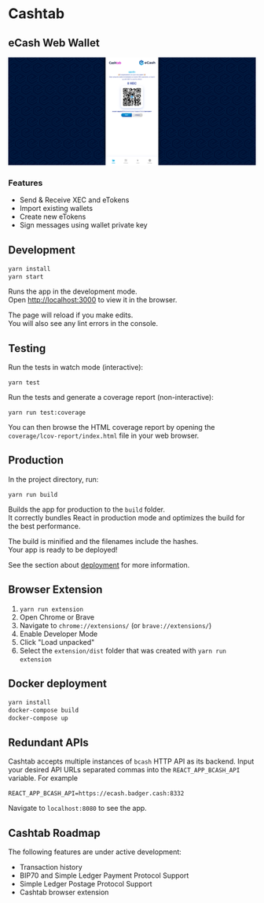 # Cashtab

## eCash Web Wallet

![CashAppHome](./screenshots/ss-readme.png)

### Features

-   Send & Receive XEC and eTokens
-   Import existing wallets
-   Create new eTokens
-   Sign messages using wallet private key

## Development

```
yarn install
yarn start
```

Runs the app in the development mode.<br>
Open [http://localhost:3000](http://localhost:3000) to view it in the browser.

The page will reload if you make edits.<br>
You will also see any lint errors in the console.

## Testing

Run the tests in watch mode (interactive):

```
yarn test
```

Run the tests and generate a coverage report (non-interactive):

```
yarn run test:coverage
```

You can then browse the HTML coverage report by opening the
`coverage/lcov-report/index.html` file in your web browser.

## Production

In the project directory, run:

```
yarn run build
```

Builds the app for production to the `build` folder.<br>
It correctly bundles React in production mode and optimizes the build for the best performance.

The build is minified and the filenames include the hashes.<br>
Your app is ready to be deployed!

See the section about [deployment](https://facebook.github.io/create-react-app/docs/deployment) for more information.

## Browser Extension

1. `yarn run extension`
2. Open Chrome or Brave
3. Navigate to `chrome://extensions/` (or `brave://extensions/`)
4. Enable Developer Mode
5. Click "Load unpacked"
6. Select the `extension/dist` folder that was created with `yarn run extension`

## Docker deployment

```
yarn install
docker-compose build
docker-compose up
```

## Redundant APIs

Cashtab accepts multiple instances of `bcash` HTTP API as its backend. Input your desired API URLs separated commas into the `REACT_APP_BCASH_API` variable. For example

```
REACT_APP_BCASH_API=https://ecash.badger.cash:8332
```

Navigate to `localhost:8080` to see the app.

## Cashtab Roadmap

The following features are under active development:

-   Transaction history
-   BIP70 and Simple Ledger Payment Protocol Support
-   Simple Ledger Postage Protocol Support
-   Cashtab browser extension
